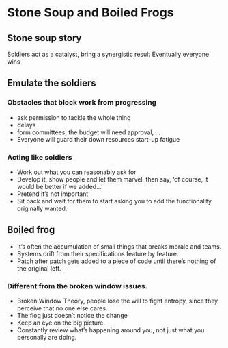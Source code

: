 # Stone Soup and Boiled Frogs

## Stone soup story
Soldiers act as a catalyst, bring a synergistic result
Eventually everyone wins

## Emulate the soldiers
### Obstacles that block work from progressing
- ask permission to tackle the whole thing
- delays
- form committees, the budget will need approval, …
- Everyone will guard their down resources
 start-up fatigue

### Acting like soldiers
- Work out what you can reasonably ask for
- Develop it, show people and let them marvel, then say, ‘of course, it would be better if we added…’ 
- Pretend it’s not important
- Sit back and wait for them to start asking you to add the functionality originally wanted.

##  Boiled frog
- It’s often the accumulation of small things that breaks morale and teams.
- Systems drift from their specifications feature by feature.
- Patch after patch gets added to a piece of code until there’s nothing of the original left. 

### Different from the broken window issues. 
- Broken Window Theory, people lose the will to fight entropy, since they perceive that no one else cares.
- The flog just doesn’t notice the change
- Keep an eye on the big picture.
- Constantly review what’s happening around you, not just what you personally are doing.
